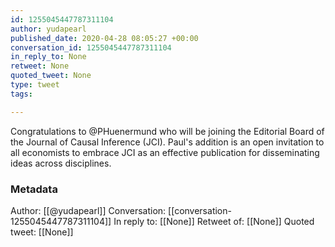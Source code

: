 ```yaml
---
id: 1255045447787311104
author: yudapearl
published_date: 2020-04-28 08:05:27 +00:00
conversation_id: 1255045447787311104
in_reply_to: None
retweet: None
quoted_tweet: None
type: tweet
tags:

---
```


Congratulations to @PHuenermund who will be joining
the Editorial Board of the Journal of Causal Inference
(JCI).  Paul's addition is an open invitation to all economists
to embrace JCI as an effective publication for disseminating
ideas across disciplines.

### Metadata

Author: [[@yudapearl]]
Conversation: [[conversation-1255045447787311104]]
In reply to: [[None]]
Retweet of: [[None]]
Quoted tweet: [[None]]
